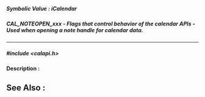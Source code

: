 ##### Symbolic Value : iCalendar
##### CAL_NOTEOPEN_xxx - Flags that control behavior of the calendar APIs - Used when opening a note handle for calendar data.
---
##### #include <calapi.h>
**Description :**

**See Also :**
[](D:/md_files/.md)
---
